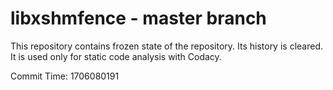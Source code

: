 # libxshmfence - master branch

This repository contains frozen state of the repository.
Its history is cleared. It is used only for static code
analysis with Codacy.

Commit Time: 1706080191